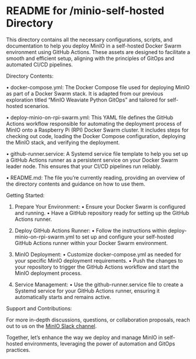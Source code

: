 # README for /minio-self-hosted Directory

This directory contains all the necessary configurations, scripts, and documentation to help you deploy MinIO in a self-hosted Docker Swarm environment using GitHub Actions. These assets are designed to facilitate a smooth and efficient setup, aligning with the principles of GitOps and automated CI/CD pipelines.

Directory Contents:

• docker-compose.yml: The Docker Compose file used for deploying MinIO as part of a Docker Swarm stack. It is adapted from our previous exploration titled “MinIO Weaviate Python GitOps” and tailored for self-hosted scenarios.
 
• deploy-minio-on-rpi-swarm.yml: This YAML file defines the GitHub Actions workflow responsible for automating the deployment process of MinIO onto a Raspberry Pi (RPI) Docker Swarm cluster. It includes steps for checking out code, loading the Docker Compose configuration, deploying the MinIO stack, and verifying the deployment.
 
• github-runner.service: A Systemd service file template to help you set up a GitHub Actions runner as a persistent service on your Docker Swarm leader node. This ensures that your CI/CD pipelines run reliably.
 
• README.md: The file you’re currently reading, providing an overview of the directory contents and guidance on how to use them.

Getting Started:

1. Prepare Your Environment:
	•	Ensure your Docker Swarm is configured and running.
	•	Have a GitHub repository ready for setting up the GitHub Actions runner.

2. Deploy GitHub Actions Runner:
	•	Follow the instructions within deploy-minio-on-rpi-swarm.yml to set up and configure your self-hosted GitHub Actions runner within your Docker Swarm environment.

3.	MinIO Deployment:
	•	Customize docker-compose.yml as needed for your specific MinIO deployment requirements.
	•	Push the changes to your repository to trigger the GitHub Actions workflow and start the MinIO deployment process.

4.	Service Management:
	•	Use the github-runner.service file to create a Systemd service for your GitHub Actions runner, ensuring it automatically starts and remains active.

Support and Contributions:

For more in-depth discussions, questions, or collaboration proposals, reach out to us on the [MinIO Slack channel](https://minio.slack.com).

Together, let’s enhance the way we deploy and manage MinIO in self-hosted environments, leveraging the power of automation and GitOps practices.
